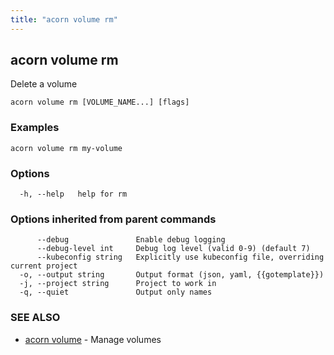 ```yaml
---
title: "acorn volume rm"
---
```

## acorn volume rm

Delete a volume

```
acorn volume rm [VOLUME_NAME...] [flags]
```

### Examples

```
acorn volume rm my-volume
```

### Options

```
  -h, --help   help for rm
```

### Options inherited from parent commands

```
      --debug               Enable debug logging
      --debug-level int     Debug log level (valid 0-9) (default 7)
      --kubeconfig string   Explicitly use kubeconfig file, overriding current project
  -o, --output string       Output format (json, yaml, {{gotemplate}})
  -j, --project string      Project to work in
  -q, --quiet               Output only names
```

### SEE ALSO

* [acorn volume](acorn_volume.md)	 - Manage volumes

